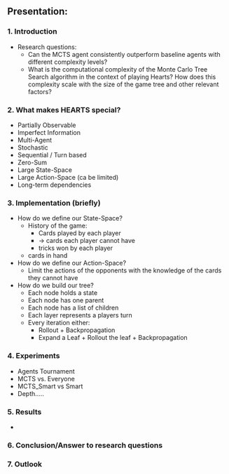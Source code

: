 ## Presentation:

### 1. Introduction
* Research questions:
    * Can the MCTS agent consistently outperform baseline agents with different complexity levels?
    * What is the computational complexity of the Monte Carlo Tree Search algorithm in the context of playing Hearts? How does this complexity scale with the size of the game tree and other relevant factors?

### 2. What makes HEARTS special? 
* Partially Observable
* Imperfect Information
* Multi-Agent
* Stochastic
* Sequential / Turn based
* Zero-Sum 
* Large State-Space
* Large Action-Space (ca be limited)
* Long-term dependencies

### 3. Implementation (briefly)
* How do we define our State-Space?
  * History of the game:
    * Cards played by each player
    * -> cards each player cannot have
    * tricks won by each player
  * cards in hand
* How do we define our Action-Space?
   * Limit the actions of the opponents with the knowledge of the cards they cannot have
* How do we build our tree?
   * Each node holds a state
   * Each node has one parent
   * Each node has a list of children
   * Each layer represents a players turn
   * Every iteration either:
     * Rollout + Backpropagation
     * Expand a Leaf + Rollout the leaf + Backpropagation

### 4. Experiments
* Agents Tournament
* MCTS vs. Everyone
* MCTS_Smart vs Smart
* Depth.....

### 5. Results
* 

### 6. Conclusion/Answer to research questions

### 7. Outlook
